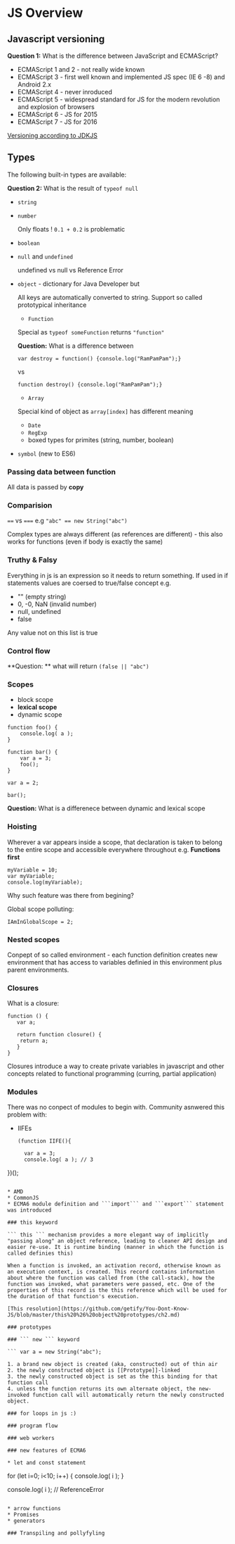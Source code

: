 # JS Overview

## Javascript versioning 

**Question 1:** What is the difference between JavaScript and ECMAScript?

* ECMAScript 1 and 2 - not really wide known
* ECMAScript 3 - first well known and implemented JS spec (IE 6 -8) and Android 2.x
* ECMAScript 4 - never inroduced
* ECMAScript 5 - widespread standard for JS for the modern revolution and explosion of browsers
* ECMAScript 6 - JS for 2015
* ECMAScript 7 - JS for 2016

[Versioning according to JDKJS](https://github.com/getify/You-Dont-Know-JS/blob/master/es6%20%26%20beyond/ch1.md)

## Types

The following built-in types are available:

**Question 2:** What is the result of ```typeof null```

* ``` string ```
* ``` number ```

  Only floats ! ``` 0.1 + 0.2 ``` is problematic

* ``` boolean ```
* ``` null ``` and ``` undefined ```
  
  undefined vs null vs Reference Error
 
* ```object``` - dictionary for Java Developer but
  
  All keys are automatically converted to string. Support so called prototypical inheritance

  * ```Function``` 
  
  Special as ```typeof someFunction``` returns ```"function"```  
  
  **Question:** What is a difference between 
  ```
  var destroy = function() {console.log("RamPamPam");}
  ```
  vs 
  ```
  function destroy() {console.log("RamPamPam");}
  ```
      
  * ```Array``` 
  
  Special kind of object as ```array[index]``` has different meaning  
  
  * ```Date```
  * ```RegExp```
  * boxed types for primites (string, number, boolean)
  
* ```symbol``` (new to ES6)

### Passing data between function

All data is passed by **copy**

### Comparision

```==``` vs ```===``` e.g ```"abc" == new String("abc")```

Complex types are always different (as references are different) - this also works for functions (even if body is exactly the same)

### Truthy & Falsy

Everything in js is an expression so it needs to return something.
If used in if statements values are coersed to true/false concept e.g.

* "" (empty string)
* 0, -0, NaN (invalid number)
* null, undefined
* false

Any value not on this list is true

### Control flow

**Question: ** what will return ```(false || "abc")```

### Scopes

* block scope
* **lexical scope**
* dynamic scope 

```
function foo() {
    console.log( a );
}

function bar() {
    var a = 3;
    foo();
}

var a = 2;

bar();
```

**Question:** What is a differenece between dynamic and lexical scope

### Hoisting

Wherever a var appears inside a scope, that declaration is taken to belong to the entire scope and accessible everywhere throughout e.g.
**Functions first**

```
myVariable = 10;
var myVariable;
console.log(myVariable);
```

Why such feature was there from begining?

Global scope polluting:

```
IAmInGlobalScope = 2;
```

### Nested scopes

Conpept of so called environment - each function definition creates new environment that has access to variables definied in this environment plus parent environments. 

### Closures

What is a closure:

```
function () {
   var a;

   return function closure() {
	return a;
   }
}
```

Closures introduce a way to create private variables in javascript and other concepts related to functional programming (curring, partial application)

### Modules

There was no conpect of modules to begin with. Community asnwered this problem with:
* IIFEs
  ```
  (function IIFE(){

    var a = 3;
    console.log( a ); // 3

})();
  ```

* AMD
* CommonJS
* ECMA6 module definition and ```import``` and ```export``` statement was introduced

### this keyword

``` this ``` mechanism provides a more elegant way of implicitly "passing along" an object reference, leading to cleaner API design and easier re-use. It is runtime binding (manner in which the function is called definies this)

When a function is invoked, an activation record, otherwise known as an execution context, is created. This record contains information about where the function was called from (the call-stack), how the function was invoked, what parameters were passed, etc. One of the properties of this record is the this reference which will be used for the duration of that function's execution.

[This resolution](https://github.com/getify/You-Dont-Know-JS/blob/master/this%20%26%20object%20prototypes/ch2.md)

### prototypes

### ``` new ``` keyword

``` var a = new String("abc");

1. a brand new object is created (aka, constructed) out of thin air
2. the newly constructed object is [[Prototype]]-linked
3. the newly constructed object is set as the this binding for that function call
4. unless the function returns its own alternate object, the new-invoked function call will automatically return the newly constructed object.

### for loops in js :)

### program flow 

### web workers

### new features of ECMA6

* let and const statement
  ```
  for (let i=0; i<10; i++) {
    console.log( i );
}

console.log( i ); // ReferenceError
  ```

* arrow functions
* Promises
* generators

### Transpiling and pollyfyling


























